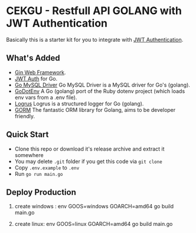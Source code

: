 # CEKGU - Restfull API GOLANG with JWT Authentication

Basically this is a starter kit for you to integrate with [JWT Authentication](https://jwt.io/).

## What's Added

- [Gin Web Framework](https://github.com/gin-gonic/gin).
- [JWT Auth](https://github.com/dgrijalva/jwt-go) for Go.
- [Go MySQL Driver](https://github.com/go-sql-driver/mysql) Go MySQL Driver is a MySQL driver for Go's (golang).
- [GoDotEnv](https://github.com/joho/godotenv) A Go (golang) port of the Ruby dotenv project (which loads env vars from a .env file).
- [Logrus](https://github.com/sirupsen/logrus) Logrus is a structured logger for Go (golang).
- [GORM](https://github.com/jinzhu/gorm) The fantastic ORM library for Golang, aims to be developer friendly.

## Quick Start

- Clone this repo or download it's release archive and extract it somewhere
- You may delete `.git` folder if you get this code via `git clone`
- Copy `.env.example` to `.env`
- Run `go run main.go`


## Deploy Production

1. create windows :
env GOOS=windows GOARCH=amd64 go build main.go

2. create linux:
env GOOS=linux GOARCH=amd64 go build main.go


